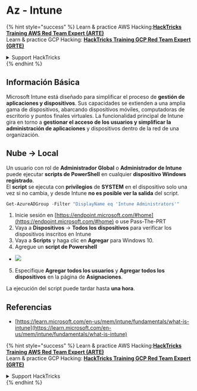 # Az - Intune

{% hint style="success" %}
Learn & practice AWS Hacking:<img src="../../../.gitbook/assets/image (1) (1) (1) (1).png" alt="" data-size="line">[**HackTricks Training AWS Red Team Expert (ARTE)**](https://training.hacktricks.xyz/courses/arte)<img src="../../../.gitbook/assets/image (1) (1) (1) (1).png" alt="" data-size="line">\
Learn & practice GCP Hacking: <img src="../../../.gitbook/assets/image (2) (1).png" alt="" data-size="line">[**HackTricks Training GCP Red Team Expert (GRTE)**<img src="../../../.gitbook/assets/image (2) (1).png" alt="" data-size="line">](https://training.hacktricks.xyz/courses/grte)

<details>

<summary>Support HackTricks</summary>

* Check the [**subscription plans**](https://github.com/sponsors/carlospolop)!
* **Join the** 💬 [**Discord group**](https://discord.gg/hRep4RUj7f) or the [**telegram group**](https://t.me/peass) or **follow** us on **Twitter** 🐦 [**@hacktricks\_live**](https://twitter.com/hacktricks_live)**.**
* **Share hacking tricks by submitting PRs to the** [**HackTricks**](https://github.com/carlospolop/hacktricks) and [**HackTricks Cloud**](https://github.com/carlospolop/hacktricks-cloud) github repos.

</details>
{% endhint %}

## Información Básica

Microsoft Intune está diseñado para simplificar el proceso de **gestión de aplicaciones y dispositivos**. Sus capacidades se extienden a una amplia gama de dispositivos, abarcando dispositivos móviles, computadoras de escritorio y puntos finales virtuales. La funcionalidad principal de Intune gira en torno a **gestionar el acceso de los usuarios y simplificar la administración de aplicaciones** y dispositivos dentro de la red de una organización.

## Nube -> Local

Un usuario con rol de **Administrador Global** o **Administrador de Intune** puede ejecutar **scripts de PowerShell** en cualquier **dispositivo Windows registrado**.\
El **script** se ejecuta con **privilegios** de **SYSTEM** en el dispositivo solo una vez si no cambia, y desde Intune **no es posible ver la salida** del script.
```powershell
Get-AzureADGroup -Filter "DisplayName eq 'Intune Administrators'"
```
1. Inicie sesión en [https://endpoint.microsoft.com/#home](https://endpoint.microsoft.com/#home) o use Pass-The-PRT
2. Vaya a **Dispositivos** -> **Todos los dispositivos** para verificar los dispositivos inscritos en Intune
3. Vaya a **Scripts** y haga clic en **Agregar** para Windows 10.
4. Agregue un **script de Powershell**
* ![](<../../../.gitbook/assets/image (264).png>)
5. Especifique **Agregar todos los usuarios** y **Agregar todos los dispositivos** en la página de **Asignaciones**.

La ejecución del script puede tardar hasta **una hora**.

## Referencias

* [https://learn.microsoft.com/en-us/mem/intune/fundamentals/what-is-intune](https://learn.microsoft.com/en-us/mem/intune/fundamentals/what-is-intune)

{% hint style="success" %}
Learn & practice AWS Hacking:<img src="../../../.gitbook/assets/image (1) (1) (1) (1).png" alt="" data-size="line">[**HackTricks Training AWS Red Team Expert (ARTE)**](https://training.hacktricks.xyz/courses/arte)<img src="../../../.gitbook/assets/image (1) (1) (1) (1).png" alt="" data-size="line">\
Learn & practice GCP Hacking: <img src="../../../.gitbook/assets/image (2) (1).png" alt="" data-size="line">[**HackTricks Training GCP Red Team Expert (GRTE)**<img src="../../../.gitbook/assets/image (2) (1).png" alt="" data-size="line">](https://training.hacktricks.xyz/courses/grte)

<details>

<summary>Support HackTricks</summary>

* Check the [**subscription plans**](https://github.com/sponsors/carlospolop)!
* **Join the** 💬 [**Discord group**](https://discord.gg/hRep4RUj7f) or the [**telegram group**](https://t.me/peass) or **follow** us on **Twitter** 🐦 [**@hacktricks\_live**](https://twitter.com/hacktricks_live)**.**
* **Share hacking tricks by submitting PRs to the** [**HackTricks**](https://github.com/carlospolop/hacktricks) and [**HackTricks Cloud**](https://github.com/carlospolop/hacktricks-cloud) github repos.

</details>
{% endhint %}
